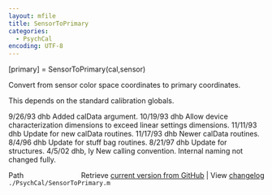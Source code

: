 ```yaml
---
layout: mfile
title: SensorToPrimary
categories:
  - PsychCal
encoding: UTF-8
---
```


\[primary\] = SensorToPrimary\(cal,sensor\)

Convert from sensor color space coordinates to primary
coordinates.

This depends on the standard calibration globals.

9/26/93    dhb   Added calData argument.
10/19/93   dhb   Allow device characterization dimensions to exceed
                 linear settings dimensions.
11/11/93   dhb   Update for new calData routines.
11/17/93   dhb   Newer calData routines.
8/4/96     dhb   Update for stuff bag routines.
8/21/97    dhb   Update for structures.
4/5/02     dhb, ly  New calling convention.  Internal naming not changed fully.


<div class="code_header" style="text-align:right;">
  <span style="float:left;">Path&nbsp;&nbsp;</span> <span class="counter">Retrieve <a href=
  "https://raw.github.com/Psychtoolbox-3/Psychtoolbox-3/beta/./PsychCal/SensorToPrimary.m">current version from GitHub</a> | View <a href=
  "https://github.com/Psychtoolbox-3/Psychtoolbox-3/commits/beta/./PsychCal/SensorToPrimary.m">changelog</a></span>
</div>
<div class="code">
  <code>./PsychCal/SensorToPrimary.m</code>
</div>
